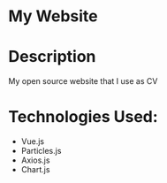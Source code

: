 # My Website

Description
============

My open source website that I use as CV

Technologies Used:
==================

* Vue.js
* Particles.js
* Axios.js
* Chart.js
